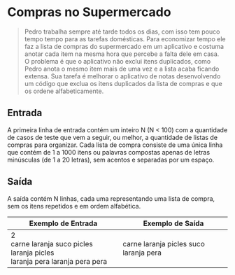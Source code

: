 # Compras no Supermercado

>Pedro trabalha sempre até tarde todos os dias, com isso tem pouco tempo tempo para as tarefas domésticas. Para economizar tempo ele faz a lista de compras do supermercado em um aplicativo e costuma anotar cada item na mesma hora que percebe a falta dele em casa.  
O problema é que o aplicativo não exclui itens duplicados, como Pedro anota o mesmo item mais de uma vez e a lista acaba ficando extensa. Sua tarefa é melhorar o aplicativo de notas desenvolvendo um código que exclua os itens duplicados da lista de compras e que os ordene alfabeticamente.  

## Entrada

A primeira linha de entrada contém um inteiro N (N < 100) com a quantidade de casos de teste que vem a seguir, ou melhor, a quantidade de listas de compras para organizar. Cada lista de compra consiste de uma única linha que contém de 1 a 1000 itens ou palavras compostas apenas de letras minúsculas (de 1 a 20 letras), sem acentos e separadas por um espaço.  

## Saída

A saída contém N linhas, cada uma representando uma lista de compra, sem os itens repetidos e em ordem alfabética.

|Exemplo de Entrada|Exemplo de Saída|
|-|-|
|2<br>carne laranja suco picles laranja picles<br>laranja pera laranja pera pera|carne laranja picles suco laranja pera|
